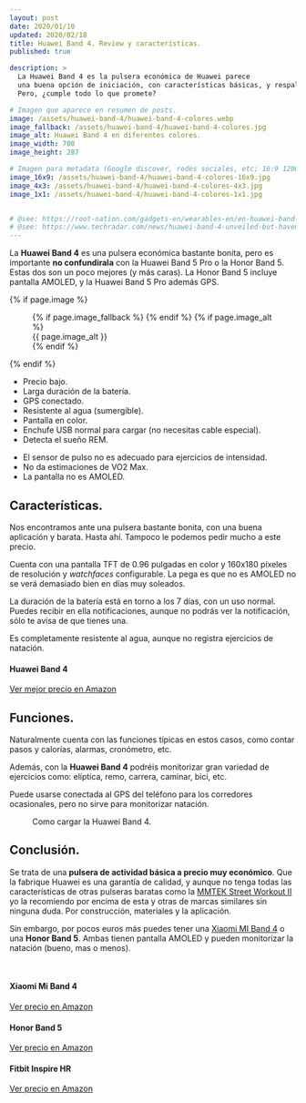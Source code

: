 ```yaml
---
layout: post
date: 2020/01/10
updated: 2020/02/18
title: Huawei Band 4. Review y características.
published: true

description: >
  La Huawei Band 4 es la pulsera económica de Huawei parece 
  una buena opción de iniciación, con características básicas, y respaldada por una gran marca. 
  Pero, ¿cumple todo lo que promete?

# Imagen que aparece en resumen de posts.
image: /assets/huawei-band-4/huawei-band-4-colores.webp
image_fallback: /assets/huawei-band-4/huawei-band-4-colores.jpg
image_alt: Huawei Band 4 en diferentes colores.
image_width: 700
image_height: 287

# Imagen para metadata (Google discover, redes sociales, etc; 16:9 1200x675 | 4:3 1200x900, 1100x825 | 1:1 1000x100, 900x900)
image_16x9: /assets/huawei-band-4/huawei-band-4-colores-16x9.jpg
image_4x3: /assets/huawei-band-4/huawei-band-4-colores-4x3.jpg
image_1x1: /assets/huawei-band-4/huawei-band-4-colores-1x1.jpg


# @see: https://root-nation.com/gadgets-en/wearables-en/en-huawei-band-4-fitness-tracker-review/
# @see: https://www.techradar.com/news/huawei-band-4-unveiled-but-havent-we-seen-this-before
---
```


La **Huawei Band 4** es una pulsera económica bastante bonita, pero es importante
**no confundirala** con la Huawei Band 5 Pro o la Honor Band 5. Estas dos son un
poco mejores (y más caras). La  Honor Band 5 incluye pantalla AMOLED, y la 
Huawei Band 5 Pro además GPS.

{% if page.image %}
<figure markdown="0">
  <amp-img alt="{{ page.image_alt | default: page.title }}" layout="responsive"
           width="{{ page.image_width }}" height="{{ page.image_height }}" src="{{ page.image }}">
    {% if page.image_fallback %}
    <amp-img fallback alt="{{ page.img_alt | default: page.title }}" layout="responsive"
             width="{{ page.image_width }}" height="{{ page.image_height }}" src="{{ page.image_fallback }}">
    </amp-img>
    {% endif %}
  </amp-img>
  {% if page.image_alt %}
    <figcaption>
      {{ page.image_alt }}
    </figcaption>
  {% endif %}
  </figure>
{% endif %}


<div class="cuadro-comparar" markdown="0">
  <ul class="cuadro-comparar__ok">
    <li>Precio bajo.</li>
    <li>Larga duración de la batería.</li>
    <li>GPS conectado.</li>
    <li>Resistente al agua (sumergible).</li>
    <li>Pantalla en color.</li>
    <li>Enchufe USB normal para cargar (no necesitas cable especial).</li>
    <li>Detecta el sueño REM.</li>
  </ul>
  <ul class="cuadro-comparar__ko">
    <li>El sensor de pulso no es adecuado para ejercicios de intensidad.</li>
    <li>No da estimaciones de VO2 Max.</li>
    <li>La pantalla no es AMOLED.</li>
  </ul>
</div>

## Características.

Nos encontramos ante una pulsera bastante bonita, con una buena aplicación y barata.
Hasta ahí. Tampoco le podemos pedir mucho a este precio.

Cuenta con una pantalla TFT de 0.96 pulgadas en color y 160x180 píxeles de resolución y 
*watchfaces* configurable. La pega es que no es AMOLED no se verá demasiado bien en días muy soleados. 

La duración de la batería está en torno a los 7 días, con un uso normal. Puedes
recibir en ella notificaciones, aunque no podrás ver la notificación, sólo te avisa
de que tienes una.

Es completamente resistente al agua, aunque no registra ejercicios de natación. 


<div class="amz-row" markdown="0">
  <div></div>
  <div class="amz-row__img">
    <amp-img alt="Huawei Band 4" data-amp-auto-lightbox-disable
        width="100" height="120" layout="responsive"
        src="/assets/amz/huawei-band-4-xs.webp">
      <amp-img fallback alt="Huawei Band 4" data-amp-auto-lightbox-disable
        width="100" height="120" layout="responsive"
        src="/assets/amz/huawei-band-4-xs.jpg">
      </amp-img>
    </amp-img>
  </div>
  <div class="amz-row__btn ">
    <h4>Huawei Band 4</h4>
    <a class="btn" target="_blank"
       href="https://amzn.to/2HMnXXL">
      Ver mejor precio en Amazon
    </a>
  </div>
  <div></div>
</div>


## Funciones.

Naturalmente cuenta con las funciones típicas en estos casos, como contar
pasos y calorías, alarmas, cronómetro, etc.

Además, con la **Huawei Band 4** podréis monitorizar gran variedad de ejercicios como:
elíptica, remo, carrera, caminar, bici, etc.

Puede usarse conectada al GPS del teléfono para los corredores ocasionales, pero
no sirve para monitorizar natación.

<figure markdown="0">
  <amp-img alt="Como cargar la Huawei Band 4." 
      width="700" height="287" layout="responsive"
      src="/assets/huawei-band-4/huawei-band-4-cargador.webp">
      <amp-img fallback alt="Como cargar la Huawei Band 4." 
          width="700" height="287" layout="responsive"
          src="/assets/huawei-band-4/huawei-band-4-cargador.jpg">
      </amp-img>
  </amp-img>
  <figcaption>
    Como cargar la Huawei Band 4.
  </figcaption>
</figure>


## Conclusión.

Se trata de una **pulsera de actividad básica a precio muy económico**. Que la fabrique
Huawei es una garantía de calidad, y aunque no tenga todas las características de otras
pulseras baratas como la [MMTEK Street Workout II](/mmtek-streek-workout-ii.html)
yo la recomiendo por encima de esta y otras de marcas similares sin ninguna duda. 
Por construcción, materiales y la aplicación.

Sin embargo, por pocos euros más puedes tener una [Xiaomi MI Band 4](/pulsera-xiaomi-mi-band-4.html)
o una **Honor Band 5**. Ambas tienen pantalla AMOLED y pueden monitorizar la natación (bueno, mas o menos).


<br>
<div class="amz_wrapper amz_wrapper--2cols" markdown="0">

  <div class="amz_cuadro">
    <h4 class="amz_cuadro__title">Xiaomi Mi Band 4</h4>
      <amp-img alt="Xiaomi Mi Band 4" 
          width="355" height="355" layout="responsive"
          src="/assets/amz/mi-band-4.webp">
        <amp-img fallback alt="Xiaomi Mi Band 4" 
          width="355" height="355" layout="responsive"
          src="/assets/amz/mi-band-4.jpg">
        </amp-img>
      </amp-img>
    <a class="btn amz_cuadro__btn" href="https://amzn.to/38NRsVk" target="_blank">
      Ver precio en Amazon
    </a>
  </div>

  <div class="amz_cuadro">
    <h4 class="amz_cuadro__title">Honor Band 5</h4>
      <amp-img alt="Honor Band 5" 
          width="355" height="355" layout="responsive"
          src="/assets/amz/honor-band-5.webp">
        <amp-img fallback alt="Honor Band 5" 
          width="355" height="355" layout="responsive"
          src="/assets/amz/honor-band-5.jpg">
        </amp-img>
      </amp-img>
    <a class="btn amz_cuadro__btn" target="_blank"
      href="https://amzn.to/38KlGbL">
      Ver precio en Amazon
    </a>
  </div>

  <div class="amz_cuadro">
    <h4 class="amz_cuadro__title">Fitbit Inspire HR</h4>
      <amp-img alt="Fitbit Inspire HR" 
          width="355" height="355" layout="responsive"
          src="/assets/amz/fitbit-inspire-hr.webp">
        <amp-img fallback alt="Fitbit Inspire HR" 
          width="355" height="355" layout="responsive"
          src="/assets/amz/fitbit-inspire-hr.jpg">
        </amp-img>
      </amp-img>
    <a class="btn amz_cuadro__btn" href="https://amzn.to/2tZd1CX" target="_blank">
      Ver precio en Amazon
    </a>
  </div>
  
</div>

<br>
<br>

